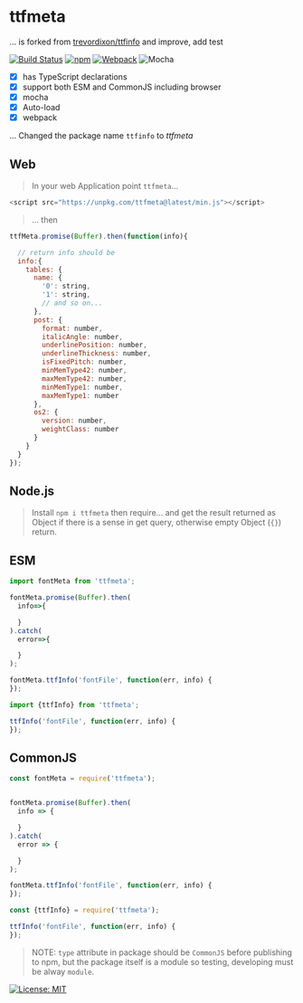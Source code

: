 # ttfmeta

... is forked from [trevordixon/ttfinfo][forked-from] and improve, add test

[![Build Status][travis]][travis-url]
[![npm][npm-download]][npm-dl-url]
[![Webpack][webpack-check]][webpack-url]
![Mocha][test-mocha]

- [x] has TypeScript declarations
- [x] support both ESM and CommonJS including browser
- [x] mocha
- [x] Auto-load
- [x] webpack

... Changed the package name `ttfinfo` to *ttfmeta*

## Web

> In your web Application point `ttfmeta`...

```js
<script src="https://unpkg.com/ttfmeta@latest/min.js"></script>
```

> ... then

```js
ttfMeta.promise(Buffer).then(function(info){

  // return info should be
  info:{
    tables: {
      name: {
        '0': string,
        '1': string,
        // and so on...
      },
      post: {
        format: number,
        italicAngle: number,
        underlinePosition: number,
        underlineThickness: number,
        isFixedPitch: number,
        minMemType42: number,
        maxMemType42: number,
        minMemType1: number,
        maxMemType1: number
      },
      os2: {
        version: number,
        weightClass: number
      }
    }
  }
});
```

## Node.js

> Install `npm i ttfmeta` then require... and get the result returned as Object if there is a sense in get query, otherwise empty Object (`{}`) return.

## ESM

```js
import fontMeta from 'ttfmeta';

fontMeta.promise(Buffer).then(
  info=>{

  }
).catch(
  error=>{

  }
);

fontMeta.ttfInfo('fontFile', function(err, info) {
});

import {ttfInfo} from 'ttfmeta';

ttfInfo('fontFile', function(err, info) {
});

```

## CommonJS

```js
const fontMeta = require('ttfmeta');


fontMeta.promise(Buffer).then(
  info => {

  }
).catch(
  error => {

  }
);

fontMeta.ttfInfo('fontFile', function(err, info) {
});

const {ttfInfo} = require('ttfmeta');

ttfInfo('fontFile', function(err, info) {
});
```

> NOTE: `type` attribute in package should be `CommonJS` before publishing to npm, but the package itself is a module so testing, developing must be alway `module`.

[![License: MIT][license]][license-url]

[forked-from]: https://github.com/trevordixon/ttfinfo
[test-mocha]: https://img.shields.io/badge/test-mocha-green.svg?longCache=true
[webpack-check]: https://img.shields.io/badge/webpack-yes-green.svg?longCache=true
[webpack-url]: https://unpkg.com/ttfmeta@latest/min.js
[travis]: https://travis-ci.com/khensolomon/ttfmeta.svg
[travis-url]: https://travis-ci.com/khensolomon/ttfmeta
[npm-download]: https://img.shields.io/npm/dt/ttfmeta.svg
[npm-dl-url]: https://www.npmjs.com/package/ttfmeta
[license]: https://img.shields.io/badge/License-MIT-brightgreen.svg?longCache=true&style=popout-square
[license-url]: https://opensource.org/licenses/MIT
